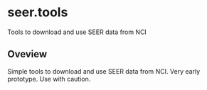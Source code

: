 # seer.tools
Tools to download and use SEER data from NCI

## Oveview  
Simple tools to download and use SEER data from NCI.  Very early prototype.  Use with caution.
